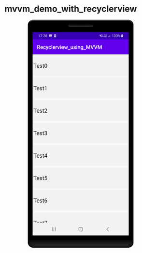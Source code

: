 # mvvm_demo_with_recyclerview

<p align="center">
  <img src="https://github.com/VipulDamor/mvvm_demo_with_recyclerview/blob/master/app/device-2020-08-15-172838.png" width="350" title="hover text">

</p>


